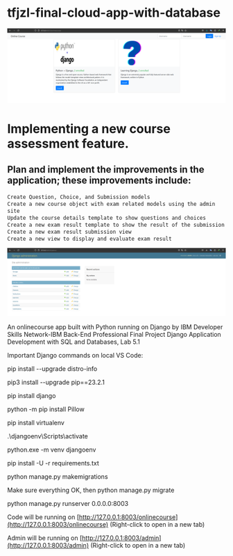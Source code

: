 # tfjzl-final-cloud-app-with-database

![Home page](https://github.com/eldoma/tfjzl-final-cloud-app-with-database/blob/main/home_page.png)
 
# Implementing a new course assessment feature. 
## Plan and implement the improvements in the application; these improvements include:

    Create Question, Choice, and Submission models
    Create a new course object with exam related models using the admin site
    Update the course details template to show questions and choices
    Create a new exam result template to show the result of the submission
    Create a new exam result submission view
    Create a new view to display and evaluate exam result
![Admin page](https://github.com/eldoma/tfjzl-final-cloud-app-with-database/blob/main/03-admin-site.png)

An onlinecourse app built with Python running on Django by IBM Developer Skills Network-IBM Back-End Professional Final Project
Django Application Development with SQL and Databases, Lab 5.1

Important Django commands on local VS Code:

pip install --upgrade distro-info

pip3 install --upgrade pip==23.2.1

pip install django

python -m pip install Pillow

pip install virtualenv

 .\djangoenv\Scripts\activate

python.exe -m venv djangoenv 

pip install -U -r requirements.txt

python manage.py makemigrations

Make sure everything OK, then 
python manage.py migrate

python manage.py runserver 0.0.0.0:8003

Code will be running on [http://127.0.0.1:8003/onlinecourse](http://127.0.0.1:8003/onlinecourse) (Right-click to open in a new tab)

Admin will be running on [http://127.0.0.1:8003/admin](http://127.0.0.1:8003/admin) (Right-click to open in a new tab)

